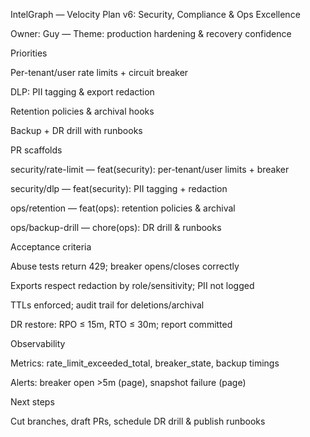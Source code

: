 IntelGraph — Velocity Plan v6: Security, Compliance & Ops Excellence

Owner: Guy — Theme: production hardening & recovery confidence

Priorities

Per-tenant/user rate limits + circuit breaker

DLP: PII tagging & export redaction

Retention policies & archival hooks

Backup + DR drill with runbooks

PR scaffolds

security/rate-limit — feat(security): per-tenant/user limits + breaker

security/dlp — feat(security): PII tagging + redaction

ops/retention — feat(ops): retention policies & archival

ops/backup-drill — chore(ops): DR drill & runbooks

Acceptance criteria

Abuse tests return 429; breaker opens/closes correctly

Exports respect redaction by role/sensitivity; PII not logged

TTLs enforced; audit trail for deletions/archival

DR restore: RPO ≤ 15m, RTO ≤ 30m; report committed

Observability

Metrics: rate_limit_exceeded_total, breaker_state, backup timings

Alerts: breaker open >5m (page), snapshot failure (page)

Next steps

Cut branches, draft PRs, schedule DR drill & publish runbooks
